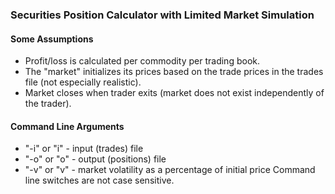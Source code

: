 ﻿### Securities Position Calculator with Limited Market Simulation ###

#### Some Assumptions ####

* Profit/loss is calculated per commodity per trading book.
* The "market" initializes its prices based on the trade prices in the trades file (not especially realistic).
* Market closes when trader exits (market does not exist independently of the trader).

#### Command Line Arguments ####

* "-i" or "i" - input (trades) file
* "-o" or "o" - output (positions) file
* "-v" or "v" - market volatility as a percentage of initial price
Command line switches are not case sensitive.